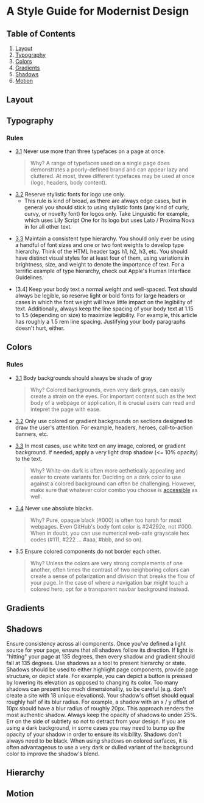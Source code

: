 # A Style Guide for Modernist Design 

## Table of Contents

1. [Layout](#layout)
2. [Typography](#typography)
3. [Colors](#colors)
4. [Gradients](#gradients)
5. [Shadows](#shadows)
6. [Motion](#motion)

## Layout

<a name="typography"></a>
## Typography

### Rules

  <a name="typography--type-count"></a><a name="3.1"></a>
  - [3.1](#typography--type-count) Never use more than three typefaces on a page at once.

    > Why? A range of typefaces used on a single page does demonstrates a poorly-defined brand and can appear lazy and cluttered. At most, three different typefaces may be used at once (logo, headers, body content).
    
  <a name="typography--stylistic-fonts"></a><a name="3.2"></a>
  
  - [3.2](#typography--stylistic-fonts) Reserve stylistic fonts for logo use only.
    - This rule is kind of broad, as there are always edge cases, but in general you should stick to using stylistic fonts (any kind of curly, curvy, or novelty font) for logos only. Take Linguistic for example, which uses Lily Script One for its logo but uses Lato / Proxima Nova in for all other text.

  <a name="typography--type-hierarchy"></a><a name="3.3"></a>
  - [3.3](#typography--type-hierarchy) Maintain a consistent type hierarchy. You should only ever be using a handful of font sizes and one or two font weights to develop type hierarchy. Think of the HTML header tags h1, h2, h3, etc. You should have distinct visual styles for at least four of them, using variations in brightness, size, and weight to denote the importance of text. For a terrific example of type hierarchy, check out Apple's Human Interface Guidelines.

  - [3.4] Keep your body text a normal weight and well-spaced. Text should always be legible, so reserve light or bold fonts for large headers or cases in which the font weight will have little impact on the legibility of text. Additionally, always keep the line spacing of your body text at 1.15 to 1.5 (depending on size) to maximize legibility. For example, this article has roughly a 1.5 rem line spacing. Justifying your body paragraphs doesn't hurt, either.

## Colors

### Rules 
  <a name="color--body-background"></a><a name="3.1"></a>
  - [3.1](#color--body-background) Body backgrounds should always be shade of gray
	
    > Why? Colored backgrounds, even very dark grays, can easily create a strain on the eyes. For important content such as the text body of a webpage or application, it is crucial users can read and intepret the page with ease.

  <a name="color--hero-background"></a><a name="3.2"></a>
  - [3.2](#color--hero-background) Only use colored or gradient backgrounds on sections designed to draw the user's attention. For example, headers, heroes, call-to-action banners, etc.

  <a name="color--white-text"></a><a name="3.3"></a>
  - [3.3](#color--white-text) In most cases, use white text on any image, colored, or gradient background. If needed, apply a very light  drop shadow (<= 10% opacity) to the text.

    > Why? White-on-dark is often more aethetically appealing and easier to create variants for. Deciding on a dark color to use against a colored background can often be challenging. However, make sure that whatever color combo you choose is [accessible](#accessibility) as well.

  <a name="color--absolute-blacks"></a><a name="3.4"></a>
  - [3.4](#color--absolute-blacks) Never use absolute blacks. 

    > Why? Pure, opaque black (#000) is often too harsh for most webpages. Even GitHub's body font color is #24292e, not #000. When in doubt, you can use numerical web-safe grayscale hex codes (#111, #222 ... #aaa, #bbb, and so on).

  <a name="color--complements"></a><a name="3.4"></a>
  - 3.5 Ensure colored components do not border each other. 

    > Why? Unless the colors are very strong complements of one another, often times the contrast of two neighboring colors can create a sense of polarization and division that breaks the flow of your page. In the case of where a navigation bar might touch a colored hero, opt for a transparent navbar background instead.

## Gradients
## Shadows

Ensure consistency across all components. Once you've defined a light source for your page, ensure that all shadows follow its direction. If light is "hitting" your page at 135 degrees, then every shadow and gradient should fall at 135 degrees.
Use shadows as a tool to present hierarchy or state. Shadows should be used to either highlight page components, provide page structure, or depict state. For example, you can depict a button is pressed by lowering its elevation as opposed to changing its color. Too many shadows can present too much dimensionality, so be careful (e.g. don't create a site with 18 unique elevations).
Your shadow's offset should equal roughly half of its blur radius. For example, a shadow with an x / y offset of 10px should have a blur radius of roughly 20px. This approach renders the most authentic shadow.
Always keep the opacity of shadows to under 25%. Err on the side of subtlety so not to detract from your design. If you are using a dark background, in some cases you may need to bump up the opacity of your shadow in order to ensure its visibility.
Shadows don't always need to be black. When using shadows on colored surfaces, it is often advantageous to use a very dark or dulled variant of the background color to improve the shadow's blend.

## Hierarchy
## Motion
